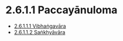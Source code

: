 

# 2.6.1.1 Paccayānuloma

* [2.6.1.1.1 Vibhaṅgavāra](2.6.1.1/2.6.1.1.1.md)
* [2.6.1.1.2 Saṅkhyāvāra](2.6.1.1/2.6.1.1.2.md)



